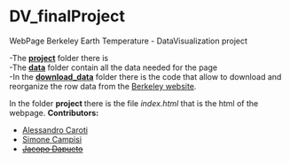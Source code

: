 # DV_finalProject
 WebPage Berkeley Earth Temperature - DataVisualization project

 -The <strong><a href="https://github.com/AlessandroCaroti/DV_finalProject/tree/main/project"> project</a></strong> folder there is <br>
 -The <strong><a href="https://github.com/AlessandroCaroti/DV_finalProject/tree/main/data"> data</a></strong> folder contain all the data needed for the page<br>
 -In the <strong><a href="https://github.com/AlessandroCaroti/DV_finalProject/tree/main/download_data"> download_data</a></strong> folder there is the code that allow to download and reorganize the row data from the <a href="http://berkeleyearth.org/">Berkeley website</a>.<br>

In the folder <b> project </b> there is the file <i> index.html </i> that is the html of the webpage.
<b>Contributors:</b>
<ul>
 <li><a href="https://github.com/AlessandroCaroti">Alessandro Caroti</a></li>
 <li><a href="https://github.com/simocampi">Simone Campisi</del></a></li>
 <li><a href="https://github.com/LazyRacc00n"><del>Jacopo Dapueto</a></li>
</ul>
